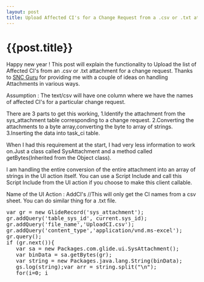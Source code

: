 ```yaml
---
layout: post
title: Upload Affected CI's for a Change Request from a .csv or .txt attachment
--- 
```




 {{post.title}}
======================================================




Happy new year ! This post will explain the functionality to  Upload  the list of  Affected CI's from an .csv or .txt attachment for a change request. Thanks to <a href="www.servicenowguru.com">SNC Guru</a> for providing me with a couple of ideas on handling Attachments in various ways.

Assumption : The text/csv will have one column where we have the names of affected CI's for a particular change request.

There are 3 parts to get this working,
1.Identify the attachment from the sys_attachment table corresponding to a change request.
2.Converting the attachments to a byte array,converting the byte to array of strings.
3.Inserting the data into task_ci table.

When I had this requirement at the start, I had very less information to work on.Just a class called
SysAttachment and a method called getBytes(Inherited from the Object class). 

I am handling the entire conversion of the entire attachment into an array of strings in the UI action itself. You can use a Script Include and call this Script Include from the UI action if you choose to make this client callable.

Name of the UI Action : AddCI's
//This will only get the CI names from a csv sheet. You can do similar thing for a .txt file.
<pre lang="javascript">
var gr = new GlideRecord('sys_attachment');
gr.addQuery('table_sys_id', current.sys_id);
gr.addQuery('file_name','UploadCI.csv');
gr.addQuery('content_type','application/vnd.ms-excel');
gr.query();
if (gr.next()){
   var sa = new Packages.com.glide.ui.SysAttachment();
   var binData = sa.getBytes(gr);
   var string = new Packages.java.lang.String(binData);
   gs.log(string);var arr = string.split("\n");
   for(i=0; i<arr.length ; i++){
     var taskCI = new GlideRecord("task_ci");
     taskCI.initialize();
     taskCI.task = current.sys_id;
     var str = arr[i].toString();
     var len = str.length();
     var newStr = str.substring(0,len-2);
     var grA = new GlideRecord("cmdb_ci");
     grA.addQuery("name",'STARTSWITH',newStr);
     grA.query();
     if(grA.next()){
       taskCI.ci_item = grA.sys_id;
       taskCI.insert();
     }
     else {
       gs.addInfoMessage(" There is no CI by the name:"+arr[i]);
     }
   }
   action.setRedirectURL(current);
}
else{
   gs.addInfoMessage("You haven't attached any file by the name UploadCI.csv");
   action.setRedirectURL(current);
}
</pre>








